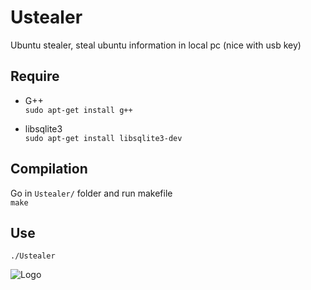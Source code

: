 # Ustealer
Ubuntu stealer, steal ubuntu information in local pc (nice with usb key)

## Require
- G++  
`sudo apt-get install g++`

- libsqlite3  
`sudo apt-get install libsqlite3-dev`
## Compilation
Go in `Ustealer/` folder and run makefile  
`make`

## Use
`./Ustealer`


![Logo](http://i.imgur.com/Vjhj5uE.png)
